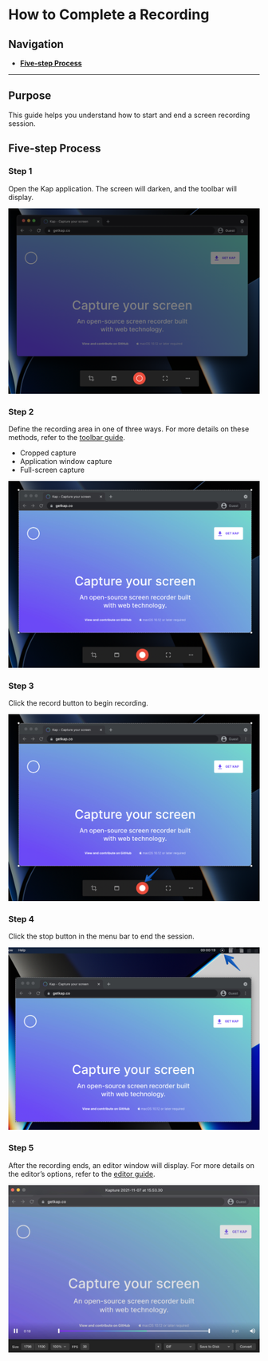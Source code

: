 #  How to Complete a Recording

## **Navigation**

  * [**Five-step Process**](#five-step-process)

* * *

## **Purpose**

This guide helps you understand how to start and end a screen recording
session.

## **Five-step Process**

### Step 1

Open the Kap application. The screen will darken, and the toolbar will
display.

![Darkened screeb](../static/img/How-to-Complete-a-Recording_360882_images/360896.png)

### Step 2

Define the recording area in one of three ways. For more details on these
methods, refer to the [toolbar guide](./Tool-Bar_393330.md).

  * Cropped capture
  * Application window capture
  * Full-screen capture

![Setting up recording area](../static/img/How-to-Complete-a-Recording_360882_images/262778.jpg)

### Step 3

Click the record button to begin recording.

![Record button](../static/img/How-to-Complete-a-Recording_360882_images/262794.jpg)

### Step 4

Click the stop button in the menu bar to end the session.

![Stop button](../static/img/How-to-Complete-a-Recording_360882_images/360931.jpg)

### Step 5

After the recording ends, an editor window will display. For more details on
the editor’s options, refer to the [editor guide](./Editor_262804.md).

![Editor window](../static/img/How-to-Complete-a-Recording_360882_images/262817.jpg)
